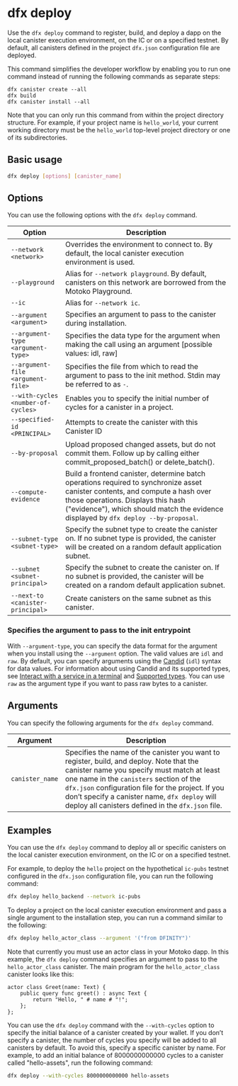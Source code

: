 # dfx deploy

Use the `dfx deploy` command to register, build, and deploy a dapp on the local canister execution environment, on the IC or on a specified testnet. By default, all canisters defined in the project `dfx.json` configuration file are deployed.

This command simplifies the developer workflow by enabling you to run one command instead of running the following commands as separate steps:

    dfx canister create --all
    dfx build
    dfx canister install --all

Note that you can only run this command from within the project directory structure. For example, if your project name is `hello_world`, your current working directory must be the `hello_world` top-level project directory or one of its subdirectories.

## Basic usage

``` bash
dfx deploy [options] [canister_name]
```

## Options

You can use the following options with the `dfx deploy` command.

| Option                             | Description                                                                                                                                                                                                                                                 |
|------------------------------------|-------------------------------------------------------------------------------------------------------------------------------------------------------------------------------------------------------------------------------------------------------------|
| `--network <network>`              | Overrides the environment to connect to. By default, the local canister execution environment is used.                                                                                                                                                      |
| `--playground       `              | Alias for `--network playground`. By default, canisters on this network are borrowed from the Motoko Playground.                                                                                                                                            |
| `--ic               `              | Alias for `--network ic`.                                                                                                                                                                                                                                   |
| `--argument <argument>`            | Specifies an argument to pass to the canister during installation.                                                                                                                                                                                          |
| `--argument-type <argument-type>`  | Specifies the data type for the argument when making the call using an argument [possible values: idl, raw]                                                                                                                                                 |
| `--argument-file <argument-file>`  | Specifies the file from which to read the argument to pass to the init method.  Stdin may be referred to as `-`.                                                                                                                                            |
| `--with-cycles <number-of-cycles>` | Enables you to specify the initial number of cycles for a canister in a project.                                                                                                                                                                            |
| `--specified-id <PRINCIPAL>`       | Attempts to create the canister with this Canister ID                                                                                                                                                                                                       |
| `--by-proposal`                    | Upload proposed changed assets, but do not commit them.  Follow up by calling either commit_proposed_batch() or delete_batch().                                                                                                                             |
| `--compute-evidence`               | Build a frontend canister, determine batch operations required to synchronize asset canister contents, and compute a hash over those operations.  Displays this hash ("evidence"), which should match the evidence displayed by `dfx deploy --by-proposal`. |
| `--subnet-type <subnet-type>`      | Specify the subnet type to create the canister on. If no subnet type is provided, the canister will be created on a random default application subnet.                                                                                                      |
| `--subnet <subnet-principal>`      | Specify the subnet to create the canister on. If no subnet is provided, the canister will be created on a random default application subnet.                                                                                                                |
| `--next-to <canister-principal>`   | Create canisters on the same subnet as this canister.                                                                                                                                                                                                       |

### Specifies the argument to pass to the init entrypoint

With `--argument-type`, you can specify the data format for the argument when you install using the `--argument` option. The valid values are `idl` and `raw`. By default, you can specify arguments using the [Candid](/docs/current/developer-docs/smart-contracts/candid/index) (`idl`) syntax for data values. For information about using Candid and its supported types, see [Interact with a service in a terminal](/docs/current/developer-docs/smart-contracts/candid/candid-howto#idl-syntax) and [Supported types](/docs/current/references/candid-ref). You can use `raw` as the argument type if you want to pass raw bytes to a canister.

## Arguments

You can specify the following arguments for the `dfx deploy` command.

| Argument        | Description                                                                                                                                                                                                                                                                                                                                    |
|-----------------|------------------------------------------------------------------------------------------------------------------------------------------------------------------------------------------------------------------------------------------------------------------------------------------------------------------------------------------------|
| `canister_name` | Specifies the name of the canister you want to register, build, and deploy. Note that the canister name you specify must match at least one name in the `canisters` section of the `dfx.json` configuration file for the project. If you don’t specify a canister name, `dfx deploy` will deploy all canisters defined in the `dfx.json` file. |

## Examples

You can use the `dfx deploy` command to deploy all or specific canisters on the local canister execution environment, on the IC or on a specified testnet.

For example, to deploy the `hello` project on the hypothetical `ic-pubs` testnet configured in the `dfx.json` configuration file, you can run the following command:

``` bash
dfx deploy hello_backend --network ic-pubs
```

To deploy a project on the local canister execution environment and pass a single argument to the installation step, you can run a command similar to the following:

``` bash
dfx deploy hello_actor_class --argument '("from DFINITY")'
```

Note that currently you must use an actor class in your Motoko dapp. In this example, the `dfx deploy` command specifies an argument to pass to the `hello_actor_class` canister. The main program for the `hello_actor_class` canister looks like this:

    actor class Greet(name: Text) {
        public query func greet() : async Text {
            return "Hello, " # name # "!";
        };
    };

You can use the `dfx deploy` command with the `--with-cycles` option to specify the initial balance of a canister created by your wallet. If you don’t specify a canister, the number of cycles you specify will be added to all canisters by default. To avoid this, specify a specific canister by name. For example, to add an initial balance of 8000000000000 cycles to a canister called "hello-assets", run the following command:

``` bash
dfx deploy --with-cycles 8000000000000 hello-assets
```
